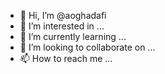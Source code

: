 - 👋 Hi, I’m @aoghadafi
- 👀 I’m interested in ...
- 🌱 I’m currently learning ...
- 💞️ I’m looking to collaborate on ...
- 📫 How to reach me ...

<!---
aoghadafi/aoghadafi is a ✨ special ✨ repository because its `README.md` (this file) appears on your GitHub profile.
You can click the Preview link to take a look at your changes.
--->
